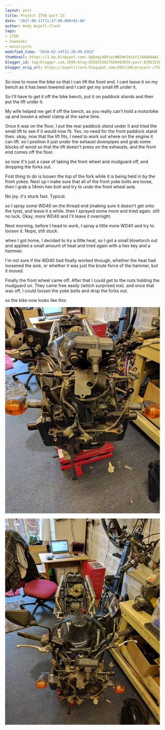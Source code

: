 ```yaml
---
layout: post
title: Project Z750 part 23
date: '2017-09-11T11:57:00.000+01:00'
author: Andy Aspell-Clark
tags:
- z750
- kawasaki
- motorcycle
modified_time: '2018-02-14T12:20:49.035Z'
thumbnail: https://3.bp.blogspot.com/-OpbaqjAQhio/WW2mKIdskYI/AAAAAAAC-NY/1vgQr9xUtHgW1l848Fxjj8rQoVzCFiURwCKgBGAs/s72-c/IMG_20170714_070422.jpg
blogger_id: tag:blogger.com,1999:blog-8558253627828403034.post-8295322606333275452
blogger_orig_url: https://aspellclark.blogspot.com/2017/09/project-z750-part-23.html
---
```


So now to move the bike so that I can lift the front end. I cant leave it on my bench as it has been lowered and I cant get my small lift under it.

So I'll have to get it off the bike bench, put it on paddock stands and then put the lift under it.

My wife helped me get if off the bench, as you really can't hold a motorbike up and loosen a wheel clamp at the same time.

Once it was on the floor, I put the rear paddock stand under it and tried the small lift to see if it would now fit. Yes. no need for the front paddock stand then. okay, now that the lift fits, I need to work out where on the engine it can lift. so I position it just under the exhaust downpipes and grab some blocks of wood so that the lift doesn't press on the exhausts, and the front end comes off the floor.

so now it's just a case of taking the front wheel and mudguard off, and dropping the forks out.

First thing to do is loosen the top of the fork while it is being held in by the front yokes. Next up I make sure that all of the front yoke bolts are loose, then I grab a 14mm hex bolt and try to undo the front wheel axle.

No joy. it's stuck fast. Typical.

so I spray some WD40 on the thread end (making sure it doesn't get onto the tyre), and leave it a while. then I sprayed some more and tried again. still no luck. Okay, more WD40 and I'll leave it overnight.

Next morning, before I head to work, I spray a little more WD40 and try to loosen it. Nope, still stuck.

when I got home, I decided to try a little heat, so I got a small blowtorch out and applied a small amount of heat and tried again with a hex key and a hammer.

I'm not sure if the WD40 had finally worked through, whether the heat had loosened the axle, or whether it was just the brute force of the hammer, but it moved.

Finally the front wheel came off. After that I could get to the nuts holding the mudguard on. They came free easily (which surprised me). and once that was off, I could loosen the yoke bolts and drop the forks out.

so the bike now looks like this:

![image](../_images/IMG_20170714_070422.jpg)


![image](../_images/IMG_20170714_070435.jpg)











